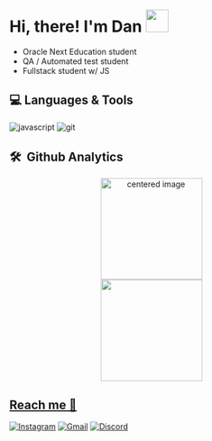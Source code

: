 <h1> Hi, there! I'm Dan <img src="https://media.tenor.com/nebZyl8oN7IAAAAj/wave-hello.gif" width="40px" height="40px"> </h1>

- Oracle Next Education student
- QA / Automated test student
- Fullstack student w/ JS

## 💻 Languages & Tools 
<div style="display: inline">
  <img align="center" alt="javascript" src="https://img.shields.io/badge/JavaScript-323330?style=for-the-badge&logo=javascript&logoColor=F7DF1E" />
<img align="center" alt="git" src="https://img.shields.io/badge/GIT-E44C30?style=for-the-badge&logo=git&logoColor=white" /> 
</div><br/>

## 🛠 &nbsp;Github Analytics

   <div>
  <a href="https://github.com/Gabrielle-Ribeiro">
  <center>
    <img height="180em" src="https://github-readme-stats.vercel.app/api?username=weszzy&theme=radical&count_private=true" alt="centered image">
  </center>
  <center>  
    <img height="180em" src="https://github-readme-stats.vercel.app/api/top-langs?username=weszzy&layout=compact&theme=radical"/> 
  </center>
</div>

## Reach me 📩

[![Instagram](https://img.shields.io/badge/Instagram-E4405F?style=for-the-badge&logo=instagram&logoColor=white)](https://www.instagram.com/weszzy/) 
[![Gmail](https://img.shields.io/badge/-danielwcontato@gmail.com-D14836?style=for-the-badge&logo=gmail&logoColor=white&link=mailto:danielwcontato@gmail.com)](mailto:danielwcontato@gmail.com)
[![Discord](https://img.shields.io/badge/Discord-7289DA?style=for-the-badge&logo=discord&logoColor=white)](http://discordapp.com/users/410553521105010688)
